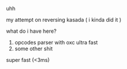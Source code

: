 uhh

my attempt on reversing kasada ( i kinda did it )

what do i have here?
1. opcodes parser with oxc ultra fast
2. some other shit

super fast (<3ms)
